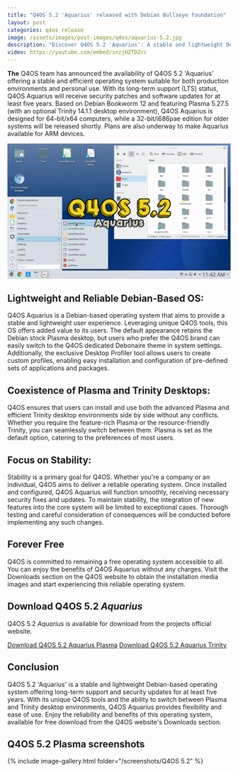```yaml
---
title: "Q4OS 5.2 'Aquarius' released with Debian Bullseye foundation"
layout: post
categories: q4os release
image: /assets/images/post-images/q4os/aquarius-5.2.jpg
description: "Discover Q4OS 5.2 'Aquarius': A stable and lightweight Debian-based operating system with long-term support. Download now for free!"
video: https://youtube.com/embed/snzjHZTDZcc
---
```


**The** Q4OS team has announced the availability of Q4OS 5.2 'Aquarius' offering a stable and efficient operating system suitable for both production environments and personal use. With its long-term support (LTS) status, Q4OS Aquarius will receive security patches and software updates for at least five years. Based on Debian Bookworm 12 and featuring Plasma 5.27.5 (with an optional Trinity 14.1.1 desktop environment), Q4OS Aquarius is designed for 64-bit/x64 computers, while a 32-bit/i686pae edition for older systems will be released shortly. Plans are also underway to make Aquarius available for ARM devices.

![Q4OS 5.2 Aquarius featued image](/assets/images/post-images/q4os/aquarius-5.2.jpg)

## Lightweight and Reliable Debian-Based OS:

Q4OS Aquarius is a Debian-based operating system that aims to provide a stable and lightweight user experience. Leveraging unique Q4OS tools, this OS offers added value to its users. The default appearance retains the Debian stock Plasma desktop, but users who prefer the Q4OS brand can easily switch to the Q4OS dedicated Debonaire theme in system settings. Additionally, the exclusive Desktop Profiler tool allows users to create custom profiles, enabling easy installation and configuration of pre-defined sets of applications and packages.

## Coexistence of Plasma and Trinity Desktops:

Q4OS ensures that users can install and use both the advanced Plasma and efficient Trinity desktop environments side by side without any conflicts. Whether you require the feature-rich Plasma or the resource-friendly Trinity, you can seamlessly switch between them. Plasma is set as the default option, catering to the preferences of most users.

## Focus on Stability:

Stability is a primary goal for Q4OS. Whether you're a company or an individual, Q4OS aims to deliver a reliable operating system. Once installed and configured, Q4OS Aquarius will function smoothly, receiving necessary security fixes and updates. To maintain stability, the integration of new features into the core system will be limited to exceptional cases. Thorough testing and careful consideration of consequences will be conducted before implementing any such changes.

## Forever Free

Q4OS is committed to remaining a free operating system accessible to all. You can enjoy the benefits of Q4OS Aquarius without any charges. Visit the Downloads section on the Q4OS website to obtain the installation media images and start experiencing this reliable operating system.

## Download Q4OS 5.2 *Aquarius*

Q4OS 5.2 *Aquarius* is available for download from the projects official website.

<a class="download" href="https://q4os.org/dnt01.html">Download Q4OS 5.2 Aquarius Plasma</a>
<a class="download" href="https://q4os.org/dnt02.html">Download Q4OS 5.2 Aquarius Trinity</a>

## Conclusion

Q4OS 5.2 'Aquarius' is a stable and lightweight Debian-based operating system offering long-term support and security updates for at least five years. With its unique Q4OS tools and the ability to switch between Plasma and Trinity desktop environments, Q4OS Aquarius provides flexibility and ease of use. Enjoy the reliability and benefits of this operating system, available for free download from the Q4OS website's Downloads section.

## Q4OS 5.2 Plasma screenshots

{% include image-gallery.html folder="/screenshots/Q4OS 5.2" %}